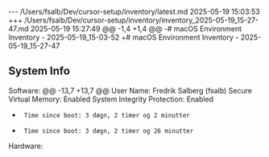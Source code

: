 --- /Users/fsalb/Dev/cursor-setup/inventory/latest.md	2025-05-19 15:03:53
+++ /Users/fsalb/Dev/cursor-setup/inventory/inventory_2025-05-19_15-27-47.md	2025-05-19 15:27:49
@@ -1,4 +1,4 @@
-# macOS Environment Inventory - 2025-05-19_15-03-52
+# macOS Environment Inventory - 2025-05-19_15-27-47
 
 ## System Info
 Software:
@@ -13,7 +13,7 @@
       User Name: Fredrik Salberg (fsalb)
       Secure Virtual Memory: Enabled
       System Integrity Protection: Enabled
-      Time since boot: 3 døgn, 2 timer og 2 minutter
+      Time since boot: 3 døgn, 2 timer og 26 minutter
 
 Hardware:
 
